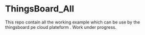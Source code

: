 # ThingsBoard_All
This repo contain all the working example which can be use by the thingsboard pe cloud plateform . 
Work under progress.

